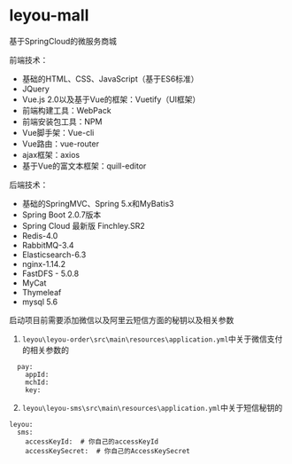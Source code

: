 # leyou-mall
基于SpringCloud的微服务商城

前端技术：

- 基础的HTML、CSS、JavaScript（基于ES6标准）
- JQuery
- Vue.js 2.0以及基于Vue的框架：Vuetify（UI框架）
- 前端构建工具：WebPack
- 前端安装包工具：NPM
- Vue脚手架：Vue-cli
- Vue路由：vue-router
- ajax框架：axios
- 基于Vue的富文本框架：quill-editor 

后端技术：

- 基础的SpringMVC、Spring 5.x和MyBatis3
- Spring Boot 2.0.7版本
- Spring Cloud 最新版 Finchley.SR2
- Redis-4.0 
- RabbitMQ-3.4
- Elasticsearch-6.3
- nginx-1.14.2
- FastDFS - 5.0.8
- MyCat
- Thymeleaf
- mysql 5.6

启动项目前需要添加微信以及阿里云短信方面的秘钥以及相关参数
1. `leyou\leyou-order\src\main\resources\application.yml`中关于微信支付的相关参数的
```
  pay:
    appId:
    mchId:
    key:
```
2. `leyou\leyou-sms\src\main\resources\application.yml`中关于短信秘钥的
```
leyou:
  sms:
    accessKeyId:  # 你自己的accessKeyId
    accessKeySecret:  # 你自己的AccessKeySecret
```
